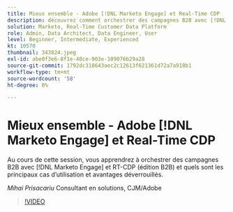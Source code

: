 ```yaml
---
title: Mieux ensemble - Adobe [!DNL Marketo Engage] et Real-Time CDP
description: découvrez comment orchestrer des campagnes B2B avec [!DNL Marketo Engage] et RT-CDP (édition B2B)
solution: Marketo, Real-Time Customer Data Platform
role: Admin, Data Architect, Data Engineer, User
level: Beginner, Intermediate, Experienced
kt: 10570
thumbnail: 343824.jpeg
exl-id: abe0f3e6-8f1e-40ce-903e-109076b29a28
source-git-commit: 1792dc318643aec2c12613f621361d72a7a918b1
workflow-type: tm+mt
source-wordcount: '58'
ht-degree: 0%

---
```


# Mieux ensemble - Adobe [!DNL Marketo Engage] et Real-Time CDP

Au cours de cette session, vous apprendrez à orchestrer des campagnes B2B avec [!DNL Marketo Engage] et RT-CDP (édition B2B) et quels sont les principaux cas d’utilisation et avantages déverrouillés.

*Mihai Prisacariu* Consultant en solutions, CJM/Adobe

>[!VIDEO](https://video.tv.adobe.com/v/343824/?quality=12&learn=on)
